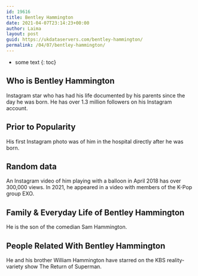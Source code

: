 ```yaml
---
id: 19616
title: Bentley Hammington
date: 2021-04-07T23:14:23+00:00
author: Laima
layout: post
guid: https://ukdataservers.com/bentley-hammington/
permalink: /04/07/bentley-hammington/
---
```


* some text
{: toc}


## Who is Bentley Hammington
                  
                  
                  
Instagram star who has had his life documented by his parents since the day he was born. He has over 1.3 million followers on his Instagram account.
                  
              
            
              
            
                
                
                
## Prior to Popularity
                  
                  
                  
His first Instagram photo was of him in the hospital directly after he was born.
                  
              
            
              
            
                
                
                
## Random data
                  
                  
                  
An Instagram video of him playing with a balloon in April 2018 has over 300,000 views. In 2021, he appeared in a video with members of the K-Pop group EXO. 
                  
              
            
              
            
                
                
                
## Family & Everyday Life of Bentley Hammington
                  
                  
                  
He is the son of the comedian Sam Hammington. 
                  
              
            
              
            
                
                
                
## People Related With Bentley Hammington
                  
                  
                  
He and his brother William Hammington have starred on the KBS reality-variety show The Return of Superman.
                  
              
            
              
            
                
              
            
              
              
            
            
              
            
          
          
          